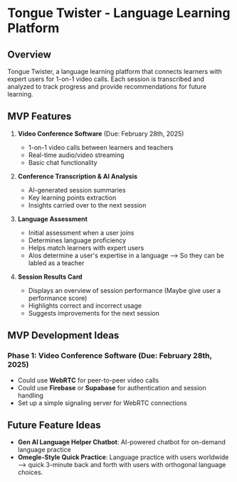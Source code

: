 # Tongue Twister - Language Learning Platform

## Overview
Tongue Twister, a language learning platform that connects learners with expert users for 1-on-1 video calls. Each session is transcribed and analyzed to track progress and provide recommendations for future learning.

## MVP Features
1. **Video Conference Software** (Due: February 28th, 2025)  
   - 1-on-1 video calls between learners and teachers
   - Real-time audio/video streaming
   - Basic chat functionality

2. **Conference Transcription & AI Analysis**  
   - AI-generated session summaries
   - Key learning points extraction
   - Insights carried over to the next session

3. **Language Assessment**  
   - Initial assessment when a user joins
   - Determines language proficiency
   - Helps match learners with expert users
   - Alos determine a user's expertise in a language --> So they can be labled as a teacher

4. **Session Results Card**  
   - Displays an overview of session performance (Maybe give user a performance score)
   - Highlights correct and incorrect usage
   - Suggests improvements for the next session

## MVP Development Ideas
### Phase 1: Video Conference Software (Due: February 28th, 2025)
- Could use **WebRTC** for peer-to-peer video calls
- Could use **Firebase** or **Supabase** for authentication and session handling
- Set up a simple signaling server for WebRTC connections

## Future Feature Ideas
- **Gen AI Language Helper Chatbot**: AI-powered chatbot for on-demand language practice
- **Omegle-Style Quick Practice**: Language practice with users worldwide --> quick 3-minute back and forth with users with orthogonal language choices.

